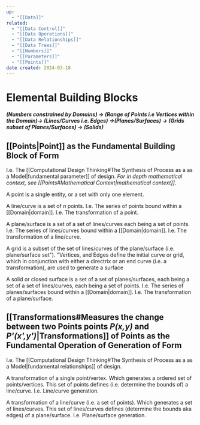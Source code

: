 ```yaml
---
up:
  - "[[Data]]"
related:
  - "[[Data Control]]"
  - "[[Data Operations]]"
  - "[[Data Relationships]]"
  - "[[Data Trees]]"
  - "[[Numbers]]"
  - "[[Parameters]]"
  - "[[Points]]"
date created: 2024-03-18
---
```

# Elemental Building Blocks

##### (Numbers constrained by Domains) -> (Range of Points i.e Vertices within the Domain)-> (Lines/Curves i.e. Edges) ->(Planes/Surfaces) -> (Grids subset of Planes/Surfaces) -> (Solids)

## [[Points|Point]] as the Fundamental Building Block of Form
I.e. The [[Computational Design Thinking#The Synthesis of Process as a as a Model|fundamental parameter]] of design.
*For in depth mathematical context, see [[Points#Mathematical Context|mathematical context]]*.

A point is a single entity, or a set with only one element.

A line/curve is a set of $n$ points. 
	I.e. The series of points bound within a [[Domain|domain]].
	I.e. The transformation of a point.

A plane/surface is a set of a set of lines/curves each being a set of points.
	I.e. The series of lines/curves bound within a [[Domain|domain]].
	I.e. The transformation of a line/curve.
	
A grid is a subset of the set of lines/curves of the plane/surface (i.e. plane/surface set").
	"Vertices, and Edges define the initial curve or grid, which in conjunction with either a directrix or an end curve (i.e. a transformation), are used to generate a surface

A solid or closed surface is a set of a set of planes/surfaces, each being a set of a set of lines/curves, each being a set of points.
	I.e. The series of planes/surfaces bound within a [[Domain|domain]].
	I.e. The transformation of a plane/surface.
## [[Transformations#Measures the change between two Points points *P(x,y)* and *P'(x',y')*|Transformations]] of Points as the Fundamental Operation of Generation of Form
I.e. The [[Computational Design Thinking#The Synthesis of Process as a as a Model|fundamental relationships]] of design.

A transformation of a single point/vertex.
	Which generates a ordered set of points/vertices.
		 This set of points defines (i.e. determine the bounds of) a line/curve.
			 I.e. Line/curve generation.

A transformation of a line/curve (i.e. a set of points).
	Which generates a set of lines/curves.
		This set of lines/curves defines (determine the bounds aka edges) of a plane/surface.
			 I.e. Plane/surface generation.
